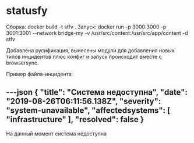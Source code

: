 # statusfy

Сборка: docker build -t stfv .
Запуск: docker run -p 3000:3000 -p 3001:3001 --network bridge-my -v /usr/src/content:/usr/src/app/content -d stfv

Добавлена русификация, вынесены модули для добавления новых типов инцидентов плюс конфиг и запуск происходит вместе с browsersync.

Пример файла-инцидента:

---json
{
  "title": "Система недоступна",
  "date": "2019-08-26T06:11:56.138Z",
  "severity": "system-unavailable", 
  "affectedsystems": [
    "infrastructure"
  ],
  "resolved": false
}
---
На данный момент система недоступна

<!--- language code: ru -->
